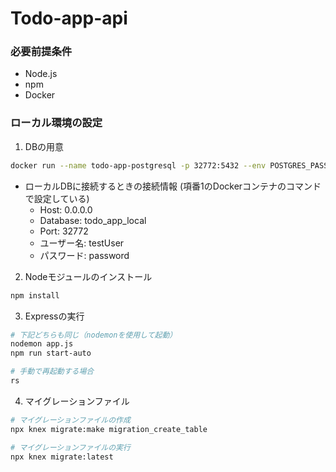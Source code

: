 # Todo-app-api

### 必要前提条件
* Node.js
* npm
* Docker

### ローカル環境の設定
1. DBの用意
```sh
docker run --name todo-app-postgresql -p 32772:5432 --env POSTGRES_PASSWORD=password --env POSTGRES_USER=testUser --env POSTGRES_DB=todo_app_local postgres
```

* ローカルDBに接続するときの接続情報 (項番1のDockerコンテナのコマンドで設定している)
  - Host: 0.0.0.0
  - Database: todo_app_local
  - Port: 32772
  - ユーザー名: testUser
  - パスワード: password

2. Nodeモジュールのインストール
```sh
npm install
```

3. Expressの実行
```sh
# 下記どちらも同じ（nodemonを使用して起動）
nodemon app.js
npm run start-auto

# 手動で再起動する場合
rs
```

4. マイグレーションファイル
```sh
# マイグレーションファイルの作成
npx knex migrate:make migration_create_table

# マイグレーションファイルの実行
npx knex migrate:latest
```